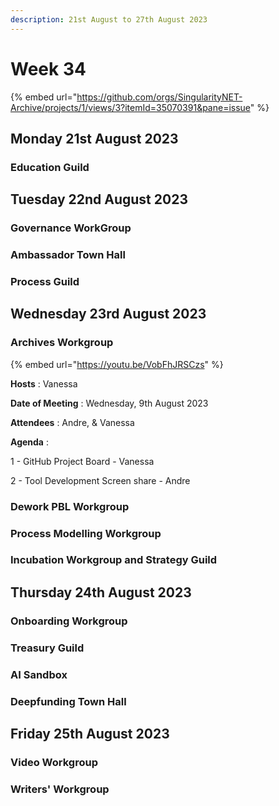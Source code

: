 ```yaml
---
description: 21st August to 27th August 2023
---
```


# Week 34

{% embed url="https://github.com/orgs/SingularityNET-Archive/projects/1/views/3?itemId=35070391&pane=issue" %}

## Monday 21st August 2023 <a href="#docs-internal-guid-565643b2-7fff-f227-7377-f80e405da06c" id="docs-internal-guid-565643b2-7fff-f227-7377-f80e405da06c"></a>

### Education Guild

## Tuesday 22nd August 2023

### Governance WorkGroup

### Ambassador Town Hall

### Process Guild

## Wednesday 23rd August 2023

### Archives Workgroup

{% embed url="https://youtu.be/VobFhJRSCzs" %}

**Hosts** : Vanessa

**Date of Meeting** : Wednesday, 9th August 2023&#x20;

**Attendees** : Andre, & Vanessa&#x20;

**Agenda** :&#x20;

1 - GitHub Project Board - Vanessa&#x20;

2 - Tool Development Screen share - Andre

####

### Dework PBL Workgroup

### Process Modelling Workgroup

### Incubation Workgroup and Strategy Guild

## Thursday 24th August 2023

### Onboarding Workgroup

### Treasury Guild

### AI Sandbox

### Deepfunding Town Hall

## Friday 25th August 2023

### Video Workgroup

### Writers' Workgroup
